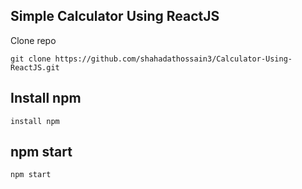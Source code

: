 ## Simple Calculator Using ReactJS

Clone repo

```
git clone https://github.com/shahadathossain3/Calculator-Using-ReactJS.git
```

## Install npm


```
install npm
```

## npm start
```
npm start
```


